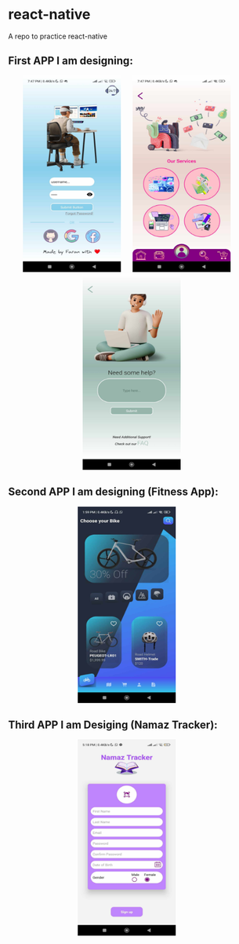 # react-native
A repo to practice react-native 

## First APP  I am designing:

<p align="center">
  <img src="images/app.jpg" width="200" height="400" style="margin-right: 20px;" />
  <img src="images/profile.jpg" width="200" height="400" style="margin-right: 20px;" />
  <img src="images/support.jpg" width="200" height="400" />
</p>

## Second APP  I am designing (Fitness App):

<p align="center">
  <img src="images/cycle.jpg" width="200" height="400" style="margin-right: 20px;" />
</p>

## Third APP I am Desiging (Namaz Tracker):

<p align="center">
  <img src="images/Namaz.jpg" width="200" height="400" style="margin-right: 20px;" />
</p>
